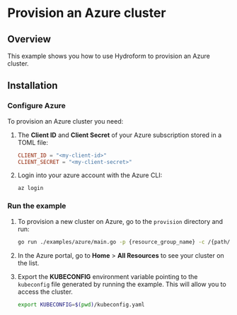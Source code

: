 # Provision an Azure cluster

## Overview

This example shows you how to use Hydroform to provision an Azure cluster.

## Installation

### Configure Azure

To provision an Azure cluster you need:

1. The **Client ID** and **Client Secret** of your Azure subscription stored in a TOML file:
    ```toml
    CLIENT_ID = "<my-client-id>"
    CLIENT_SECRET = "<my-client-secret>"
    ```
2. Login into your azure account with the Azure CLI:
    ```
    az login
    ```

### Run the example

1. To provision a new cluster on Azure, go to the `provision` directory and run:
    ```bash
    go run ./examples/azure/main.go -p {resource_group_name} -c /{path/to/credentials.toml} --persist
    ```

2. In the Azure portal, go to **Home** > **All Resources** to see your cluster on the list.

3. Export the **KUBECONFIG** environment variable pointing to the `kubeconfig` file generated by running the example. This will allow you to access the cluster.
    ```bash
    export KUBECONFIG=$(pwd)/kubeconfig.yaml
    ```

